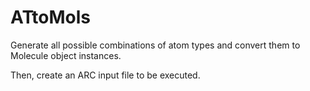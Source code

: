# ATtoMols
Generate all possible combinations of atom types and convert them to Molecule object instances.

Then, create an ARC input file to be executed.
